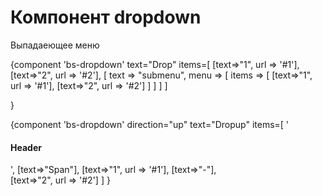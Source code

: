 # Компонент dropdown

Выпадаеющее меню

{component 'bs-dropdown'
    text="Drop"
    items=[
        [text=>"1", url => '#1'], 
        [text=>"2", url => '#2'],
        [
            text => "submenu",
            menu => [
                items => [
                    [text=>"1", url => '#1'], 
                    [text=>"2", url => '#2']
                ]
            ]
        ]
    ]

}

{component 'bs-dropdown'
    direction="up"
    text="Dropup"
    items=[
        '<h4 class="dropdown-header">Header</h4>',
        [text=>"Span"],
        [text=>"1", url => '#1'],
        [text=>"-"],  
        [text=>"2", url => '#2']
    ] 
}